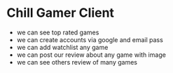# Chill Gamer Client

- we can see top rated games
- we can create accounts via google and email pass
- we can add watchlist any game
- we can post our review about any game with image
- we can see others review of many games